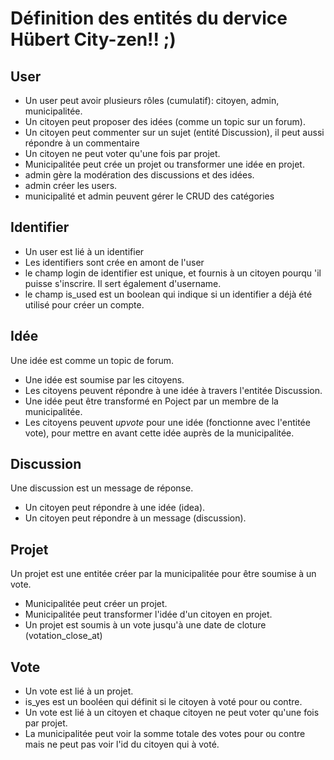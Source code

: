 # Définition des entités du dervice **Hübert City-zen!!** ;)

## User
- Un user peut avoir plusieurs rôles (cumulatif): citoyen, admin, municipalitée.
- Un citoyen peut proposer des idées (comme un topic sur un forum).
- Un citoyen peut commenter sur un sujet (entité Discussion), il peut aussi répondre à un commentaire
- Un citoyen ne peut voter qu'une fois par projet.
- Municipalitée peut crée un projet ou transformer une idée en projet.
- admin gère la modération des discussions et des idées.
- admin créer les users.
- municipalité et admin peuvent gérer le CRUD des catégories

## Identifier
- Un user est lié à un identifier
- Les identifiers sont crée en amont de l'user
- le champ login de identifier est unique, et fournis à un citoyen pourqu 'il puisse s'inscrire. Il sert également d'username.
- le champ is_used est un boolean qui indique si un identifier a déjà été utilisé pour créer un compte.

## Idée
Une idée est comme un topic de forum.
- Une idée est soumise par les citoyens.
- Les citoyens peuvent répondre à une idée à travers l'entitée Discussion.
- Une idée peut être transformé en Poject par un membre de la municipalitée.
- Les citoyens peuvent *upvote* pour une idée (fonctionne avec l'entitée vote), pour mettre en avant cette idée auprès de la municipalitée.
## Discussion
Une discussion est un message de réponse.
- Un citoyen peut répondre à une idée (idea).
- Un citoyen peut répondre à un message (discussion).
## Projet
Un projet est une entitée créer par la municipalitée pour être soumise à un vote.
- Municipalitée peut créer un projet.
- Municipalitée peut transformer l'idée d'un citoyen en projet.
- Un projet est soumis à un vote jusqu'à une date de cloture (votation_close_at)
## Vote
- Un vote est lié à un projet.
- is_yes est un booléen qui définit si le citoyen à voté pour ou contre.
- Un vote est lié à un citoyen et chaque citoyen ne peut voter qu'une fois par projet.
- La municipalitée peut voir la somme totale des votes pour ou contre mais ne peut pas voir l'id du citoyen qui à voté.
